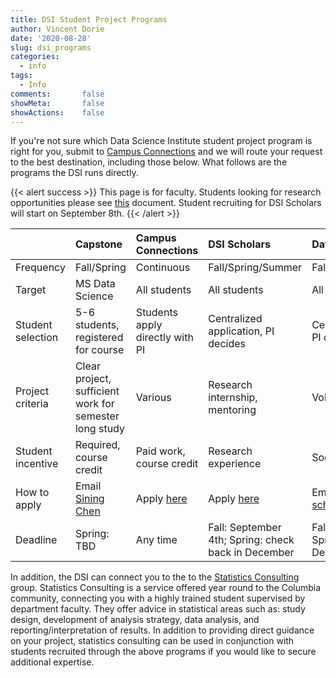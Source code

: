 ```yaml
---
title: DSI Student Project Programs
author: Vincent Dorie
date: '2020-08-28'
slug: dsi_programs
categories:
  - info
tags:
  - Info
comments:       false
showMeta:       false
showActions:    false
---
```


If you're not sure which Data Science Institute student project program is right for you, submit to [Campus Connections](https://www.datascience.columbia.edu/connections) and we will route your request to the best destination, including those below. What follows are the programs the DSI runs directly.

{{< alert success >}}
This page is for faculty. Students looking for research opportunities please see [this](link_broken) document. Student recruiting for DSI Scholars will start on September 8th.
{{< /alert >}}

|                   | Capstone           | Campus Connections  | DSI Scholars | Data For Good |
| :---------------- |:------------------ | :------------------ | :----------- | :------------ |
| Frequency         | Fall/Spring        | Continuous          | Fall/Spring/Summer | Fall/Spring/Summer |
| Target            | MS Data Science    | All students        | All students | All students |
| Student selection | 5-6 students, registered for course | Students apply directly with PI | Centralized application, PI decides | Centralized application, PI decides |
| Project criteria  | Clear project, sufficient work for semester long study | Various | Research internship, mentoring | Volunteer, social good |
| Student incentive | Required, course credit | Paid work, course credit | Research experience | Social good |
| How to apply      | Email [Sining Chen](mailto:sc4549@columbia.edu) | Apply [here](https://www.datascience.columbia.edu/connections) | Apply [here](https://docs.google.com/forms/d/e/1FAIpQLSfqjr-kQUTyYnVOZRMqK_i8E4oAvJLFnYsHLBHkNXfvKPYuAw/viewform?usp=sf_link) | Email [dsi-scholars@columbia.edu](dsi-scholars@columbia.edu) |
| Deadline | Spring: TBD | Any time | Fall: September 4th; Spring: check back in December | Fall: September 4th; Spring: check back in December | 

In addition, the DSI can connect you to the to the [Statistics Consulting](http://stat.columbia.edu/consulting-information/) group. Statistics Consulting is a service offered year round to the Columbia community, connecting you with a highly trained student supervised by department faculty. They offer advice in statistical areas such as: study design, development of analysis strategy, data analysis, and reporting/interpretation of results. In addition to providing direct guidance on your project, statistics consulting can be used in conjunction with students recruited through the above programs if you would like to secure additional expertise.

